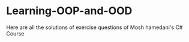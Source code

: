 # Learning-OOP-and-OOD
Here are all the solutions of exercise questions of Mosh hamedani's C# Course
